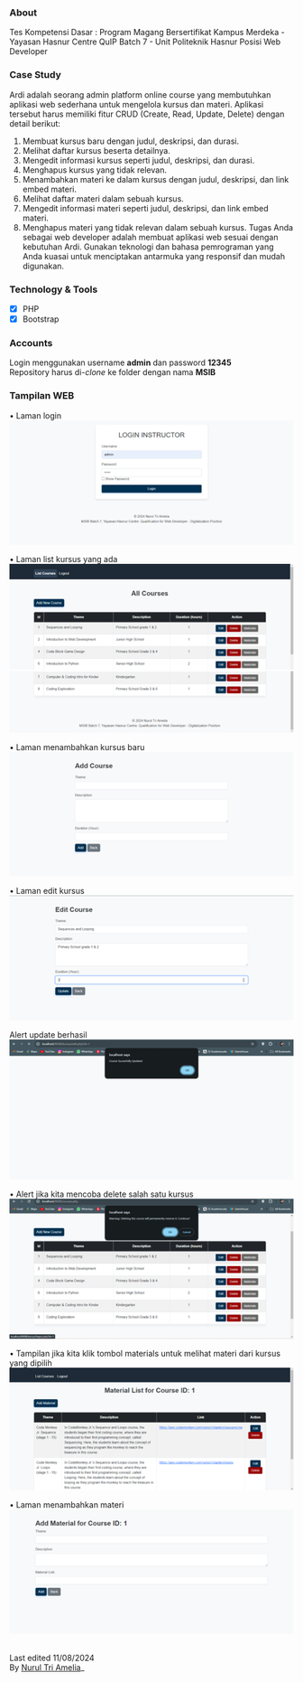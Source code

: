 ### About
Tes Kompetensi Dasar  : Program Magang Bersertifikat Kampus Merdeka - Yayasan Hasnur Centre QuIP Batch 7 - Unit Politeknik Hasnur Posisi Web Developer 

### Case Study 
Ardi adalah seorang admin platform online course yang membutuhkan aplikasi web sederhana untuk mengelola 
kursus dan materi. Aplikasi tersebut harus memiliki fitur CRUD (Create, Read, Update, Delete) dengan detail 
berikut:

1. Membuat kursus baru dengan judul, deskripsi, dan durasi.
2. Melihat daftar kursus beserta detailnya.
3. Mengedit informasi kursus seperti judul, deskripsi, dan durasi.
4. Menghapus kursus yang tidak relevan.
5. Menambahkan materi ke dalam kursus dengan judul, deskripsi, dan link embed materi.
6. Melihat daftar materi dalam sebuah kursus.
7. Mengedit informasi materi seperti judul, deskripsi, dan link embed materi.
8. Menghapus materi yang tidak relevan dalam sebuah kursus.
Tugas Anda sebagai web developer adalah membuat aplikasi web sesuai dengan kebutuhan Ardi. Gunakan 
teknologi dan bahasa pemrograman yang Anda kuasai untuk menciptakan antarmuka yang responsif dan 
mudah digunakan.

### Technology & Tools
- [x] PHP
- [x] Bootstrap 

### Accounts
Login menggunakan username **admin** dan password **12345**<br>
Repository harus di-*clone* ke folder dengan nama **MSIB**


### Tampilan WEB
•	Laman login<br>
![•	Laman login](Picture1.png)<br>

•	Laman list kursus yang ada<br>
![•	Laman list kursus yang ada](Picture2.png)<br>
![•	Laman list kursus yang ada](Picture3.png)<br>

•	Laman menambahkan kursus baru<br>
![•	Laman list kursus yang ada](Picture4.png)<br>

•	Laman edit kursus<br>
![•	Laman list kursus yang ada](Picture5.png)<br>

Alert update berhasil
![•	Laman list kursus yang ada](Picture6.png)<br>

•	Alert jika kita mencoba delete salah satu kursus
![•	Alert jika kita mencoba delete salah satu kursus](Picture7.png)<br>

•	Tampilan jika kita klik tombol materials untuk melihat materi dari kursus yang dipilih
![•	Tampilan jika kita klik tombol materials untuk melihat materi dari kursus yang dipilih](Picture8.png)<br>

•	Laman menambahkan materi
![•	Laman menambahkan materi](Picture9.png)<br><br>



Last edited 11/08/2024 <br>
By [Nurul Tri Amelia](#)_
